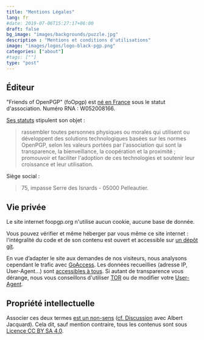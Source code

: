 ```yaml
---
title: "Mentions Légales"
lang: fr
#date: 2019-07-06T15:27:17+06:00
draft: false
bg_image: "images/backgrounds/puzzle.jpg"
description : "Mentions et conditions d'utilisations"
image: "images/logos/logo-black-pgp.png"
categories: ["about"]
#tags: [""]
type: "post"
---
```


## Éditeur

"Friends of OpenPGP" (foOpgp) est [né en France](/documents/JOAFE_PDF_Unitaire_20230015_00088.pdf) sous le statut d'association. Numéro RNA : W052008166.

[Ses statuts](/documents/20230320%20V2%20STATUTS%20association%20foopgp.pdf) stipulent son objet :

> rassembler toutes personnes physiques ou morales qui utilisent ou développent des solutions technologiques basées sur les normes OpenPGP, selon les valeurs portées par l'association qui sont la transparence, la bienveillance, la coopération et la proximité ; promouvoir et faciliter l'adoption de ces technologies et soutenir leur croissance et leur utilisation.

Siège social :

> 75, impasse Serre des Isnards - 05000 Pelleautier.

## Vie privée

Le site internet foopgp.org n'utilise aucun cookie, aucune base de donnée.

Vous pouvez vérifier et même héberger par vous même ce site internet : l'intégralité du code et de son contenu est ouvert et accessible sur [un dépôt git](https://github.com/foopgp/foopgp-hugowebsite).

En vue d’adapter le site aux demandes de nos visiteurs, nous analysons cependant le trafic avec [GoAccess](https://goaccess.io/). Les
données recueillies (adresse IP, User-Agent…) sont [accessibles à tous](/goaccess/last2w.html). Si autant de transparence
vous dérange, nous vous conseillons d'utiliser [TOR](https://fr.wikipedia.org/wiki/Tor_%28r%C3%A9seau%29) ou de modifier votre [User-Agent](https://www.howtogeek.com/113439/how-to-change-your-browsers-user-agent-without-installing-any-extensions/).

## Propriété intellectuelle

Associer ces deux termes [est un non-sens](https://www.gnu.org/philosophy/not-ipr.fr.html) ([cf. Discussion](https://www.april.org/utilisation-de-lexpression-propriete-intellectuelle-richard-stallman-albert-jacquard) avec Albert Jacquard). Cela dit, sauf mention contraire, tous les contenus sont sous [Licence CC BY SA 4.0](https://creativecommons.org/licenses/by-sa/4.0/deed.fr).
